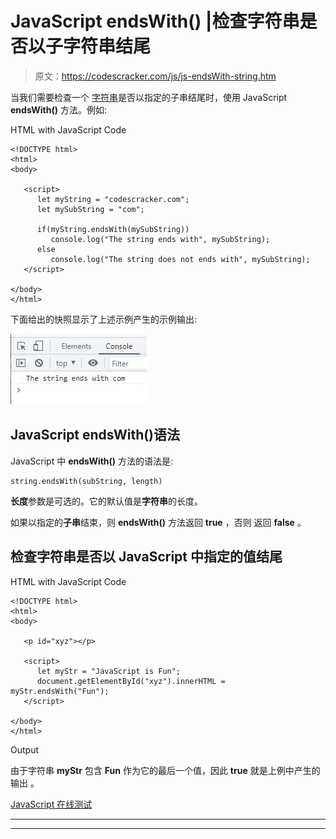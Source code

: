 # JavaScript endsWith() |检查字符串是否以子字符串结尾

> 原文：<https://codescracker.com/js/js-endsWith-string.htm>

当我们需要检查一个 [字符串](/js/js-strings.htm)是否以指定的子串结尾时，使用 JavaScript **endsWith()** 方法。例如:

HTML with JavaScript Code

```
<!DOCTYPE html>
<html>
<body>

   <script>
      let myString = "codescracker.com";
      let mySubString = "com";

      if(myString.endsWith(mySubString))
         console.log("The string ends with", mySubString);
      else
         console.log("The string does not ends with", mySubString);
   </script>

</body>
</html>
```

下面给出的快照显示了上述示例产生的示例输出:

![javascript endswith](img/4a625b8724154fe54449120e4e93ecb6.png)

## JavaScript endsWith()语法

JavaScript 中 **endsWith()** 方法的语法是:

```
string.endsWith(subString, length)
```

**长度**参数是可选的。它的默认值是**字符串**的长度。

如果以指定的**子串**结束，则 **endsWith()** 方法返回 **true** ，否则 返回 **false** 。

## 检查字符串是否以 JavaScript 中指定的值结尾

HTML with JavaScript Code

```
<!DOCTYPE html>
<html>
<body>

   <p id="xyz"></p>

   <script>
      let myStr = "JavaScript is Fun";
      document.getElementById("xyz").innerHTML = myStr.endsWith("Fun");
   </script>

</body>
</html>
```

Output

由于字符串 **myStr** 包含 **Fun** 作为它的最后一个值，因此 **true** 就是上例中产生的输出 。

[JavaScript 在线测试](/exam/showtest.php?subid=6)

* * *

* * *